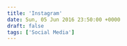 ```yaml
---
title: 'Instagram'
date: Sun, 05 Jun 2016 23:50:00 +0000
draft: false
tags: ['Social Media']
---
```


